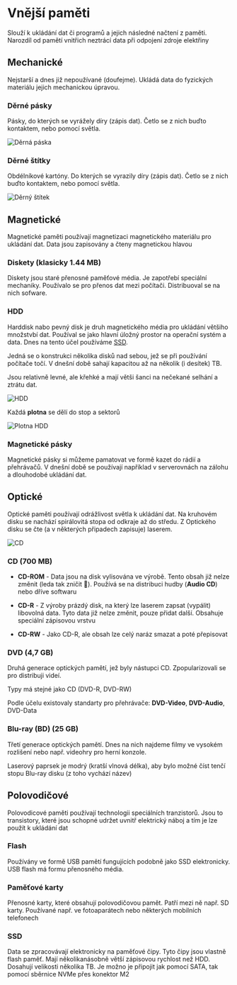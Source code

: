 # Vnější paměti
Slouží k ukládání dat či programů a jejich následné načtení z paměti. Narozdíl od pamětí vnitřich neztrácí data při odpojení zdroje elektřiny

## Mechanické
Nejstarší a dnes již nepoužívané (doufejme). Ukládá data do fyzických materiálu jejich mechanickou úpravou.

### Děrné pásky

Pásky, do kterých se vyrážely díry (zápis dat). Četlo se z nich buďto kontaktem, nebo pomocí světla.

![Děrná páska](/paska.jpg)

### Děrné štítky

Obdélníkové kartóny. Do kterých se vyrazily díry (zápis dat). Četlo se z nich buďto kontaktem, nebo pomocí světla.

![Děrný štítek](/stitek.jpg)

## Magnetické

Magnetické paměti používají magnetizaci magnetického materiálu pro ukládání dat. Data jsou zapisovány a čteny magnetickou hlavou

### Diskety (klasicky 1.44 MB)

Diskety jsou staré přenosné paměťové média. Je zapotřebí speciální mechaniky. Používalo
se pro přenos dat mezi počítači. Distribuoval se na nich sofware.

### HDD

Harddisk nabo pevný disk je druh magnetického média pro ukládání většiho množstvbí dat. Používal se jako hlavní úložný prostor na operační systém a data.
Dnes na tento účel používáme [SSD](#ssd).

Jedná se o konstrukci několika disků nad sebou, jež se při používání
počítače točí. V dnešní době sahají kapacitou až na několik (i desítek) TB. 

Jsou relativně levné, ale křehké a mají větši šanci na nečekané selhání a ztrátu dat.

![HDD](/HDDZapis.svg)

Každá **plotna** se dělí do stop a sektorů 

![Plotna HDD](/HDDPlotna.svg)

### Magnetické pásky

Magnetické pásky si můžeme pamatovat ve formě kazet do rádií a
přehrávačů. V dnešní době se používají například v serverovnách na
zálohu a dlouhodobé ukládání dat.


## Optické

Optické paměti používají odrážlivost světla k ukládání dat. Na kruhovém disku se nachází spirálovitá stopa od odkraje až do středu. Z Optického disku se čte (a v některých připadech zapisuje) laserem. 

![CD](/CD.svg)

### CD (700 MB)

* **CD-ROM** - Data jsou na disk vylisována ve výrobě. Tento obsah již nelze změnit (leda tak zničit 🔨). Používá se na distribuci hudby (**Audio CD**) nebo dříve softwaru

* **CD-R** - Z výroby prázdý disk, na který lze laserem zapsat (vypálit) libovolná data. Tyto data již nelze změnit, pouze přidat další. Obsahuje speciální zápisovou vrstvu

* **CD-RW** - Jako CD-R, ale obsah lze celý naráz smazat a poté přepisovat

### DVD (4,7 GB)

Druhá generace optických pamětí, jež byly nástupci CD. Zpopularizovali se pro distribuji videí.

Typy má stejné jako CD (DVD-R, DVD-RW)

Podle účelu existovaly standarty pro přehrávače: **DVD-Video**, **DVD-Audio**, DVD-Data

### Blu-ray (BD) (25 GB)

Třetí generace optických pamětí. Dnes na nich najdeme filmy ve vysokém rozlišení nebo např. videohry pro herní konzole. 

Laserový paprsek je modrý (kratší vlnová délka), aby bylo možné číst tenčí stopu Blu-ray disku (z toho vychází název)

## Polovodičové

Polovodicové paměti používají technologii speciálních tranzistorů. Jsou to transistory, které jsou schopné udržet uvnitř elektrický náboj a tím je lze použít k ukládání dat

### Flash

Používány ve formě USB pamětí fungujících podobně jako SSD elektronicky.
USB flash má formu přenosného média.

### Paměťové karty

Přenosné karty, které obsahují polovodičovou pamět. Patří mezi ně např. SD karty. Používané např. ve fotoaparátech nebo některých mobilních telefonech

### SSD

Data se zpracovávají elektronicky na paměťové čipy. Tyto čipy jsou vlastně flash paměť. Mají několikanásobně
větší zápisovou rychlost než HDD. Dosahují velikosti několika TB. Je možno je připojit jak pomocí SATA, tak pomocí sběrnice NVMe přes konektor M2
